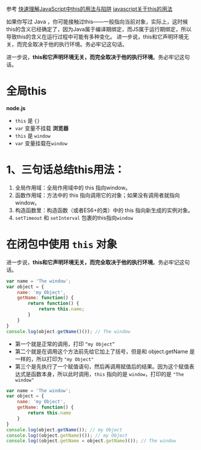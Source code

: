 参考 
[快速理解JavaScript中this的用法与陷阱](https://segmentfault.com/a/1190000004580525)
[javascript关于this的用法](https://segmentfault.com/a/1190000040193339)


如果你写过 Java ，你可能接触过this——一般指向当前对象，实际上，这时候this的含义已经确定了，因为Java属于编译期绑定，而JS属于运行期绑定，所以导致this的含义在运行过程中可能有多种变化。
进一步说，this和它声明环境无关，而完全取决于他的执行环境。务必牢记这句话。

进一步说，**this和它声明环境无关，而完全取决于他的执行环境**。务必牢记这句话。

# 全局this
**node.js**
* `this` 是 `{}`
* `var` 变量不挂载
**浏览器**
* `this` 是 `window`
* `var` 变量挂载在`window`

# 1、三句话总结this用法：
1.  全局作用域：全局作用域中的 this 指向window。
2.  函数作用域：方法中的 this 指向调用它的对象；如果没有调用者就指向window。
3.  构造函数里：构造函数（或者ES6+的类）中的 this 指向新生成的实例对象。
4. `setTimeout` 和 `setInterval` 包裹的this指向`window`

# 在闭包中使用 `this` 对象

进一步说，**this和它声明环境无关，而完全取决于他的执行环境**。务必牢记这句话。

```js
var name = 'The window';
var object = {
    name: 'my Object',
    getName: function() {
        return function() {
            return this.name;
        }
    }
}
console.log(object.getName()()); // The window
```


-   第一个就是正常的调用，打印 `“my Object”`
-   第二个就是在调用这个方法前先给它加上了括号，但是和 object.getName 是一样的，所以打印为 `"my Object"`
-   第三个是先执行了一个赋值语句，然后再调用赋值后的结果。因为这个赋值表达式是函数本身，所以此时调用，`this` 指向的是 `window`，打印的是 `"The window"`

```js
var name = 'The window';
var object = {
    name: 'my Object',
    getName: function() {
        return this.name
    }
}
console.log(object.getName()); // my Object
console.log((object.getName)()); // my Object
console.log((object.getName = object.getName)()); // The window
```











